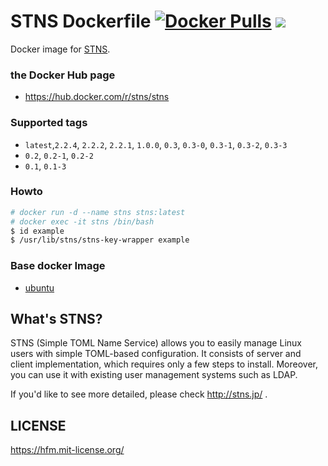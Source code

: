 STNS Dockerfile [![Docker Pulls](https://img.shields.io/docker/pulls/stns/stns.svg?maxAge=2592000?style=flat-square)](https://hub.docker.com/r/stns/stns/) [![](https://images.microbadger.com/badges/image/stns/stns.svg)](https://microbadger.com/images/stns/stns "Get your own image badge on microbadger.com")
===

Docker image for [STNS](https://github.com/STNS/STNS).

### the Docker Hub page

- https://hub.docker.com/r/stns/stns

### Supported tags

- `latest`,`2.2.4`, `2.2.2`, `2.2.1`, `1.0.0`, `0.3`, `0.3-0`, `0.3-1`, `0.3-2`, `0.3-3`
- `0.2`, `0.2-1`, `0.2-2`
- `0.1`, `0.1-3`

### Howto
```bash
# docker run -d --name stns stns:latest
# docker exec -it stns /bin/bash
$ id example
$ /usr/lib/stns/stns-key-wrapper example
```

### Base docker Image

- [ubuntu](https://hub.docker.com/_/ubuntu/)

What's STNS?
---

STNS (Simple TOML Name Service) allows you to easily manage Linux users with simple TOML-based configuration. It consists of server and client implementation, which requires only a few steps to install. Moreover, you can use it with existing user management systems such as LDAP.

If you'd like to see more detailed, please check http://stns.jp/ .

LICENSE
---

https://hfm.mit-license.org/
